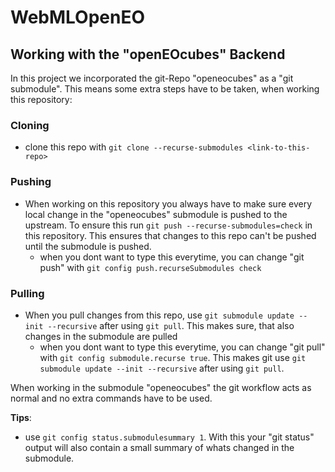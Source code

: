 # WebMLOpenEO

## Working with the "openEOcubes" Backend
In this project we incorporated the git-Repo "openeocubes" as a "git submodule". This means some extra steps have to be taken, when working this repository:

### Cloning
- clone this repo with `git clone --recurse-submodules <link-to-this-repo>`

### Pushing
- When working on this repository you always have to make sure every local change in the "openeocubes" submodule is pushed to the upstream. To ensure this run `git push --recurse-submodules=check` in this repository. This ensures that changes to this repo can't be pushed until the submodule is pushed.
    - when you dont want to type this everytime, you can change "git push" with `git config push.recurseSubmodules check`

### Pulling
- When you pull changes from this repo, use `git submodule update --init --recursive` after using `git pull`. This makes sure, that also changes in the submodule are pulled
    - when you dont want to type this everytime, you can change "git pull" with `git config submodule.recurse true`. This makes git use `git submodule update --init --recursive` after using `git pull`.

When working in the submodule "openeocubes" the git workflow acts as normal and no extra commands have to be used.


**Tips**: 
- use `git config status.submodulesummary 1`. With this your "git status" output will also contain a small summary of whats changed in the submodule.
